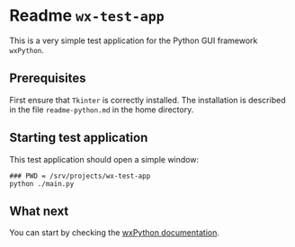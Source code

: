 # Readme `wx-test-app`

This is a very simple test application for the Python GUI framework `wxPython`.

## Prerequisites

First ensure that `Tkinter` is correctly installed. The installation is described in the file `readme-python.md` in the home directory.

## Starting test application

This test application should open a simple window:

```shell
### PWD = /srv/projects/wx-test-app
python ./main.py
```

## What next

You can start by checking the [wxPython documentation](https://wxpython.org/).
